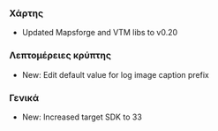 ### Χάρτης
- Updated Mapsforge and VTM libs to v0.20

### Λεπτομέρειες κρύπτης
- New: Edit default value for log image caption prefix

### Γενικά
- New: Increased target SDK to 33
